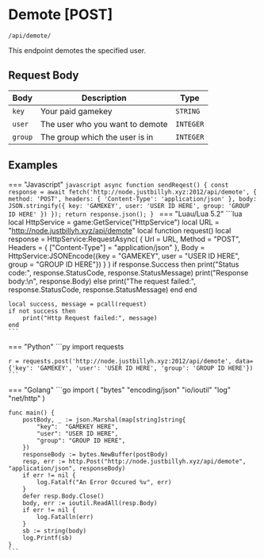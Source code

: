 # Demote [POST]

```/api/demote/```

This endpoint demotes the specified user.

## Request Body

| Body      | Description           | Type              |
| ----------- | ---------------------|--------------- |
| `key`       | Your paid gamekey | `STRING` | 
| `user`       | The user who you want to demote | `INTEGER` |
| `group`    | The group which the user is in | `INTEGER` | 

## Examples

=== "Javascript"
    ```javascript
    async function sendReqest() {
        const response = await fetch('http://node.justbillyh.xyz:2012/api/demote', {
            method: 'POST',
            headers: {
            'Content-Type': 'application/json'
            },
            body: JSON.stringify({ key: 'GAMEKEY', user: 'USER ID HERE', group: 'GROUP ID HERE' })
        });
        return response.json();
    }
    ```
=== "Luau/Lua 5.2"
    ```lua
    local HttpService = game:GetService("HttpService")
    local URL = "http://node.justbillyh.xyz/api/demote"
    local function request()
	local response = HttpService:RequestAsync(
		{
			Url = URL, 
			Method = "POST",
			Headers = {
				["Content-Type"] = "application/json" 
			},
			Body = HttpService:JSONEncode({key = "GAMEKEY", user = "USER ID HERE", group = "GROUP ID HERE"})
		}
	)
         if response.Success then
            print("Status code:", response.StatusCode, response.StatusMessage)
            print("Response body:\n", response.Body)
        else
            print("The request failed:", response.StatusCode, response.StatusMessage)
        end
    end
    
    local success, message = pcall(request)
    if not success then
        print("Http Request failed:", message)
    end
    ```
=== "Python"
    ```py
    import requests

    r = requests.post('http://node.justbillyh.xyz:2012/api/demote', data={'key': 'GAMEKEY', 'user': 'USER ID HERE', 'group': 'GROUP ID HERE'})
    ```
=== "Golang"
    ```go
    import (
        "bytes"
        "encoding/json"
        "io/ioutil"
        "log"
        "net/http"
    )

    func main() {
        postBody, _ := json.Marshal(map[string]string{
            "key":  "GAMEKEY HERE",
            "user": "USER ID HERE",
            "group": "GROUP ID HERE",
        })
        responseBody := bytes.NewBuffer(postBody)
        resp, err := http.Post("http://node.justbillyh.xyz/api/demote", "application/json", responseBody)
        if err != nil {
            log.Fatalf("An Error Occured %v", err)
        }
        defer resp.Body.Close()
        body, err := ioutil.ReadAll(resp.Body)
        if err != nil {
            log.Fatalln(err)
        }
        sb := string(body)
        log.Printf(sb)
    }
    ```

